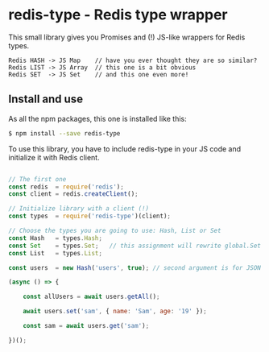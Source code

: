 # redis-type - Redis type wrapper  

This small library gives you Promises and (!) JS-like wrappers for Redis types.
```
Redis HASH -> JS Map    // have you ever thought they are so similar?
Redis LIST -> JS Array  // this one is a bit obvious
Redis SET  -> JS Set    // and this one even more!
```

## Install and use

As all the npm packages, this one is installed like this:
```sh
$ npm install --save redis-type
```

To use this library, you have to include redis-type in your JS code and initialize it with Redis client.

```JavaScript

// The first one
const redis  = require('redis');
const client = redis.createClient();

// Initialize library with a client (!)
const types  = require('redis-type')(client);

// Choose the types you are going to use: Hash, List or Set
const Hash   = types.Hash;
const Set    = types.Set;   // this assignment will rewrite global.Set - be careful
const List   = types.List;

const users  = new Hash('users', true); // second argument is for JSON processing

(async () => {

    const allUsers = await users.getAll();

    await users.set('sam', { name: 'Sam', age: '19' });

    const sam = await users.get('sam');

})();
```
